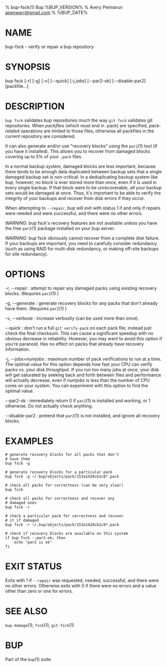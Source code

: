 % bup-fsck(1) Bup %BUP_VERSION%
% Avery Pennarun <apenwarr@gmail.com>
% %BUP_DATE%

# NAME

bup-fsck - verify or repair a bup repository

# SYNOPSIS

bup fsck [-r] [-g] [-v] [\--quick] [-j *jobs*] [\--par2-ok]
[\--disable-par2] [packfile...]

# DESCRIPTION

`bup fsck` validates bup repositories much the way `git fsck`
validates git repositories.  When *packfile*s (which must end in
.pack) are specified, pack-related operations are limited to those
files, otherwise all packfiles in the current repository are
considered.

It can also generate and/or use "recovery blocks" using the
`par2`(1) tool (if you have it installed).  This allows you
to recover from damaged blocks covering up to 5% of your
`.pack` files.

In a normal backup system, damaged blocks are less
important, because there tends to be enough data duplicated
between backup sets that a single damaged backup set is
non-critical.  In a deduplicating backup system like bup,
however, no block is ever stored more than once, even if it
is used in every single backup.  If that block were to be
unrecoverable, *all* your backup sets would be
damaged at once.  Thus, it's important to be able to verify
the integrity of your backups and recover from disk errors
if they occur.

When attempting to `--repair`, bup will exit with status 1 if and only
if repairs were needed and were successful, and there were no other
errors.

*WARNING*: bup fsck's recovery features are not available
unless you have the free `par2`(1) package installed on
your bup server.

*WARNING*: bup fsck obviously cannot recover from a
complete disk failure.  If your backups are important, you
need to carefully consider redundancy (such as using RAID
for multi-disk redundancy, or making off-site backups for
site redundancy).

# OPTIONS

-r, \--repair
:   attempt to repair any damaged packs using
    existing recovery blocks.  (Requires `par2`(1).)
    
-g, \--generate
:   generate recovery blocks for any packs that don't
    already have them.  (Requires `par2`(1).)

-v, \--verbose
:   increase verbosity (can be used more than once).

\--quick
:   don't run a full `git verify-pack` on each pack file;
    instead just check the final checksum.  This can cause
    a significant speedup with no obvious decrease in
    reliability.  However, you may want to avoid this
    option if you're paranoid.  Has no effect on packs that
    already have recovery information.
    
-j, \--jobs=*numjobs*
:   maximum number of pack verifications to run at a time. 
    The optimal value for this option depends how fast your
    CPU can verify packs vs. your disk throughput.  If you
    run too many jobs at once, your disk will get saturated
    by seeking back and forth between files and performance
    will actually decrease, even if *numjobs* is less than
    the number of CPU cores on your system.  You can
    experiment with this option to find the optimal value.
    
\--par2-ok
:   immediately return 0 if `par2`(1) is installed and
    working, or 1 otherwise.  Do not actually check
    anything.
    
\--disable-par2
:   pretend that `par2`(1) is not installed, and ignore all
    recovery blocks.


# EXAMPLES
    # generate recovery blocks for all packs that don't
    # have them
    bup fsck -g
    
    # generate recovery blocks for a particular pack
    bup fsck -g ~/.bup/objects/pack/153a1420cb1c8*.pack
    
    # check all packs for correctness (can be very slow!)
    bup fsck
    
    # check all packs for correctness and recover any
    # damaged ones
    bup fsck -r
    
    # check a particular pack for correctness and recover
    # it if damaged
    bup fsck -r ~/.bup/objects/pack/153a1420cb1c8*.pack
    
    # check if recovery blocks are available on this system
    if bup fsck --par2-ok; then
    	echo "par2 is ok"
    fi

# EXIT STATUS

Exits with 1 if `--repair` was requested, needed, successful, and
there were no other errors.  Otherwise exits with 0 if there were no
errors and a value other than zero or one for errors.

# SEE ALSO

`bup-damage`(1), `fsck`(1), `git-fsck`(1)

# BUP

Part of the `bup`(1) suite.

